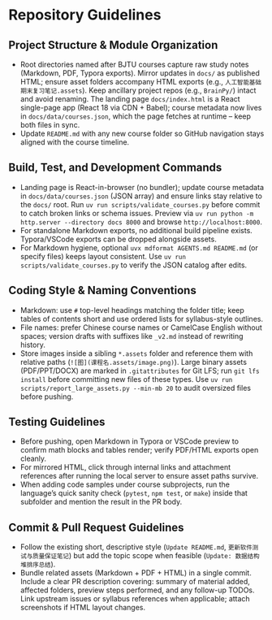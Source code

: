 # Repository Guidelines

## Project Structure & Module Organization
- Root directories named after BJTU courses capture raw study notes (Markdown, PDF, Typora exports). Mirror updates in `docs/` as published HTML; ensure asset folders accompany HTML exports (e.g., `人工智能基础期末复习笔记.assets`). Keep ancillary project repos (e.g., `BrainPy/`) intact and avoid renaming. The landing page `docs/index.html` is a React single-page app (React 18 via CDN + Babel); course metadata now lives in `docs/data/courses.json`, which the page fetches at runtime – keep both files in sync.
- Update `README.md` with any new course folder so GitHub navigation stays aligned with the course timeline.

## Build, Test, and Development Commands
- Landing page is React-in-browser (no bundler); update course metadata in `docs/data/courses.json` (JSON array) and ensure links stay relative to the `docs/` root. Run `uv run scripts/validate_courses.py` before commit to catch broken links or schema issues. Preview via `uv run python -m http.server --directory docs 8000` and browse `http://localhost:8000`.
- For standalone Markdown exports, no additional build pipeline exists. Typora/VSCode exports can be dropped alongside assets.
- For Markdown hygiene, optional `uvx mdformat AGENTS.md README.md` (or specify files) keeps layout consistent. Use `uv run scripts/validate_courses.py` to verify the JSON catalog after edits.

## Coding Style & Naming Conventions
- Markdown: use `#` top-level headings matching the folder title; keep tables of contents short and use ordered lists for syllabus-style outlines.
- File names: prefer Chinese course names or CamelCase English without spaces; version drafts with suffixes like `_v2.md` instead of rewriting history.
- Store images inside a sibling `*.assets` folder and reference them with relative paths (`![图](课程名.assets/image.png)`). Large binary assets (PDF/PPT/DOCX) are marked in `.gitattributes` for Git LFS; run `git lfs install` before committing new files of these types. Use `uv run scripts/report_large_assets.py --min-mb 20` to audit oversized files before pushing.

## Testing Guidelines
- Before pushing, open Markdown in Typora or VSCode preview to confirm math blocks and tables render; verify PDF/HTML exports open cleanly.
- For mirrored HTML, click through internal links and attachment references after running the local server to ensure asset paths survive.
- When adding code samples under course subprojects, run the language’s quick sanity check (`pytest`, `npm test`, or `make`) inside that subfolder and mention the result in the PR body.

## Commit & Pull Request Guidelines
- Follow the existing short, descriptive style (`Update README.md`, `更新软件测试与质量保证笔记`) but add the topic scope when feasible (`Update: 数据结构 堆排序总结`).
- Bundle related assets (Markdown + PDF + HTML) in a single commit. Include a clear PR description covering: summary of material added, affected folders, preview steps performed, and any follow-up TODOs. Link upstream issues or syllabus references when applicable; attach screenshots if HTML layout changes.
